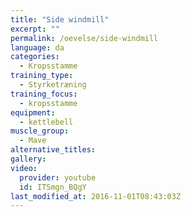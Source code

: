 ```yaml
---
title: "Side windmill"
excerpt: ""
permalink: /oevelse/side-windmill
language: da
categories:
  - Kropsstamme
training_type: 
  - Styrketræning
training_focus: 
  - kropsstamme
equipment:
  - kettlebell
muscle_group:
  - Mave
alternative_titles:
gallery:
video:
  provider: youtube
  id: ITSmgn_BQgY
last_modified_at: 2016-11-01T08:43:03Z
---
```



